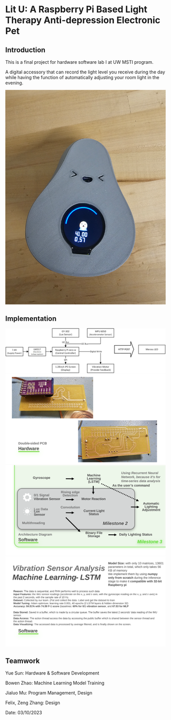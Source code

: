 # Lit U: A Raspberry Pi Based Light Therapy Anti-depression Electronic Pet

## Introduction

This is a final project for hardware software lab I at UW MSTI program.

A digital accessory that can record the light level you receive during the day while having the function of automatically adjusting your room light in the evening.

![](/Demo/Overall.png)

## Implementation


![](/Demo/HWArchitecture.jpg)
![](/Demo/PCB.svg)
![](/Demo/SoftwareArchitecture.svg)
![](/Demo/LSTM.svg)



## Teamwork

Yue Sun: Hardware & Software Development

Bowen Zhao: Machine Learning Model Training

Jialuo Mu: Program Management, Design

Felix, Zeng Zhang: Design

Date: 03/10/2023

